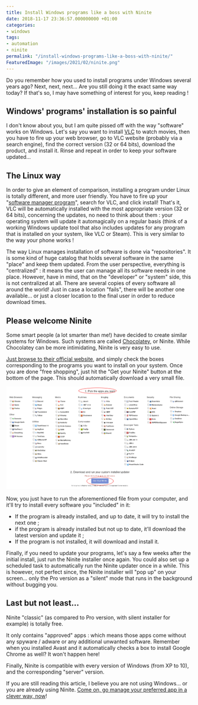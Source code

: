 ```yaml
---
title: Install Windows programs like a boss with Ninite
date: 2018-11-17 23:36:57.000000000 +01:00
categories:
- windows
tags:
- automation
- ninite
permalink: "/install-windows-programs-like-a-boss-with-ninite/"
FeaturedImage: "/images/2021/02/ninite.png"
---
```

Do you remember how you used to install programs under Windows several years ago? Next, next, next... Are you still doing it the exact same way today? If that's so, I may have something of interest for you, keep reading !

## Windows' programs' installation is so painful

I don't know about you, but I am quite pissed off with the way "software" works on Windows. Let's say you want to install [VLC](https://www.videolan.org/vlc/) to watch movies, then you have to fire up your web browser, go to VLC website (probably via a search engine), find the correct version (32 or 64 bits), download the product, and install it. Rinse and repeat in order to keep your software updated...

## The Linux way

In order to give an element of comparison, installing a program under Linux is totally different, and more user friendly. You have to fire up your "[software manager program](https://help.ubuntu.com/community/UbuntuSoftwareCenter?action=show&redirect=SoftwareCenterFAQ)", search for VLC, and click install! That's it, VLC will be automatically installed with the most appropriate version (32 or 64 bits), concerning the updates, no need to think about them : your operating system will update it automagically on a regular basis (think of a working Windows update tool that also includes updates for any program that is installed on your system, like VLC or Steam). This is very similar to the way your phone works !

The way Linux manages installation of software is done via "repositories". It is some kind of huge catalog that holds several software in the same "place" and keep them updated. From the user perspective, everything is "centralized" : it means the user can manage all its software needs in one place. However, have in mind, that on the "developer" or "system" side, this is not centralized at all. There are several copies of every software all around the world! Just in case a location "fails", there will be another one available... or just a closer location to the final user in order to reduce download times.

## Please welcome Ninite

Some smart people (a lot smarter than me!) have decided to create similar systems for Windows. Such systems are called [Chocolatey](https://chocolatey.org/), or Ninite. While Chocolatey can be more intimidating, Ninite is very easy to use.

[Just browse to their official website](https://ninite.com/), and simply check the boxes corresponding to the programs you want to install on your system. Once you are done "free shopping", just hit the "Get your Ninite" button at the bottom of the page. This should automatically download a very small file.

![[ninite](/images/2018/11/ninite-1024x564.png)](/images/2018/11/ninite.png)

Now, you just have to run the aforementioned file from your computer, and it'll try to install every software you "included" in it:

- If the program is already installed, and up to date, it will try to install the next one ;
- if the program is already installed but not up to date, it'll download the latest version and update it ;
- If the program is not installed, it will download and install it.

Finally, if you need to update your programs, let's say a few weeks after the initial install, just run the Ninite installer once again. You could also set up a scheduled task to automatically run the Ninite updater once in a while. This is however, not perfect since, the Ninite installer will "pop up" on your screen... only the Pro version as a "silent" mode that runs in the background without bugging you.

## Last but not least...

Ninite "classic" (as compared to Pro version, with silent installer for example) is totally free.

It only contains "approved" apps : which means those apps come without any spyware / adware or any additional unwanted software. Remember when you installed Avast and it automatically checks a box to install Google Chrome as well? It won't happen here!

Finally, Ninite is compatible with every version of Windows (from XP to 10), and the corresponding "server" version.

If you are still reading this article, I believe you are not using Windows... or you are already using Ninite. [Come on, go manage your preferred app in a clever way, now](https://ninite.com/)!

